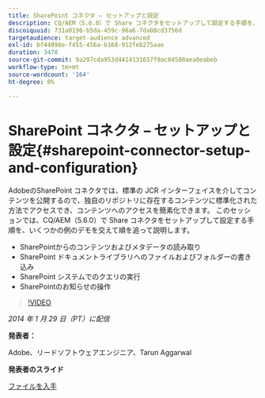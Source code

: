 ```yaml
---
title: SharePoint コネクタ – セットアップと設定
description: CQ/AEM（5.6.0）で Share コネクタをセットアップして設定する手順を、いくつかの例のデモを交えて順を追って説明します。 AdobeのSharePoint コネクタでは、標準の JCR インターフェイスを介してコンテンツを公開するので、独自のリポジトリに存在するコンテンツに標準化された方法でアクセスでき、コンテンツへのアクセスを簡素化できます。
discoiquuid: 731a0196-b5da-459c-96a6-7da08cd3756d
targetaudience: target-audience advanced
exl-id: bf44898e-f455-456a-b168-912feb275aae
duration: 3478
source-git-commit: 9a297cda953d4414131657f9ac84580aea0eabeb
workflow-type: tm+mt
source-wordcount: '164'
ht-degree: 0%

---
```


# SharePoint コネクタ – セットアップと設定{#sharepoint-connector-setup-and-configuration}

AdobeのSharePoint コネクタでは、標準の JCR インターフェイスを介してコンテンツを公開するので、独自のリポジトリに存在するコンテンツに標準化された方法でアクセスでき、コンテンツへのアクセスを簡素化できます。 このセッションでは、CQ/AEM（5.6.0）で Share コネクタをセットアップして設定する手順を、いくつかの例のデモを交えて順を追って説明します。

* SharePointからのコンテンツおよびメタデータの読み取り
* SharePoint ドキュメントライブラリへのファイルおよびフォルダーの書き込み
* SharePoint システムでのクエリの実行
* SharePointのお知らせの操作

>[!VIDEO](https://video.tv.adobe.com/v/19525/?quality=9)

*2014 年 1 月 29 日（PT）に配信*

**発表者：**

Adobe、リードソフトウェアエンジニア、Tarun Aggarwal

**発表者のスライド**

[ファイルを入手](assets/cq-gems-sharepoint-connector.pdf)
<!--
[Get back to the Overview](https://helpx.adobe.com/experience-manager/kt/eseminars/gems/aem-index.html)
-->
